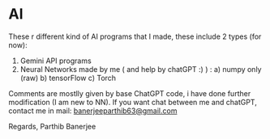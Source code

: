 # AI

These r different kind of AI programs that I made, these include 2 types (for now):

1. Gemini API programs
2. Neural Networks made by me ( and help by chatGPT :) ) :
    a) numpy only (raw)
    b) tensorFlow
    c) Torch

Comments are mostlly given by base ChatGPT code, i have done further modification (I am new to NN).
If you want chat between me and chatGPT, contact me in mail: banerjeeparthib63@gmail.com

Regards,
Parthib Banerjee

